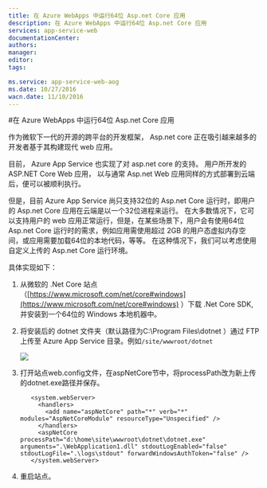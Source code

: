 ```yaml
---
title: 在 Azure WebApps 中运行64位 Asp.net Core 应用
description: 在 Azure WebApps 中运行64位 Asp.net Core 应用
services: app-service-web
documentationCenter: 
authors: 
manager: 
editor: 
tags: 

ms.service: app-service-web-aog
ms.date: 10/27/2016
wacn.date: 11/10/2016
---
```


#在 Azure WebApps 中运行64位 Asp.net Core 应用

作为微软下一代的开源的跨平台的开发框架， Asp.net core 正在吸引越来越多的开发者基于其构建现代 web 应用。 

目前， Azure App Service 也实现了对 asp.net core 的支持。 用户所开发的 ASP.NET Core Web 应用， 以与通常 Asp.net Web 应用同样的方式部署到云端后，便可以被顺利执行。

但是，目前 Azure App Service 尚只支持32位的 Asp.net Core 运行时，即用户的 Asp.net Core 应用在云端是以一个32位进程来运行。 在大多数情况下，它可以支持用户的 web 应用正常运行，但是，在某些场景下，用户会有使用64位 Asp.net Core 运行时的需求，例如应用需使用超过 2GB 的用户态虚拟内存空间，或应用需要加载64位的本地代码，等等。 在这种情况下，我们可以考虑使用自定义上传的 Asp.net Core 运行环境。 

具体实现如下：

1. 从微软的 .Net Core 站点（[https://www.microsoft.com/net/core#windows](https://www.microsoft.com/net/core#windows) ）下载 .Net Core SDK, 并安装到一个64位的 Windows 本地机器中。
2. 将安装后的 dotnet 文件夹（默认路径为C:\Program Files\dotnet ）通过 FTP 上传至 Azure App Service 目录。例如`/site/wwwroot/dotnet`

    ![](./media/aog-web-app-.net-core-64bit/ftp.png)

3. 打开站点web.config文件，在aspNetCore节中，将processPath改为新上传的dotnet.exe路径并保存。

          <system.webServer>
            <handlers>
              <add name="aspNetCore" path="*" verb="*" modules="AspNetCoreModule" resourceType="Unspecified" />
            </handlers>
            <aspNetCore processPath="d:\home\site\wwwroot\dotnet\dotnet.exe" arguments=".\WebApplication1.dll" stdoutLogEnabled="false" stdoutLogFile=".\logs\stdout" forwardWindowsAuthToken="false" />
          </system.webServer>
4. 重启站点。 

